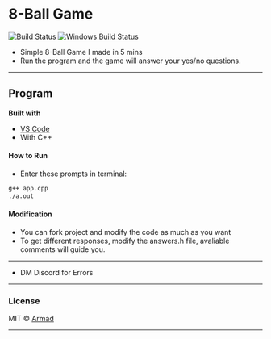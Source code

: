 # 8-Ball Game

[![Build Status](https://travis-ci.org/akashnimare/foco.svg?branch=master)](https://travis-ci.org/akashnimare/foco)
[![Windows Build Status](https://ci.appveyor.com/api/projects/status/github/akashnimare/foco?branch=master&svg=true)](https://ci.appveyor.com/project/akashnimare/foco/branch/master)

- Simple 8-Ball Game I made in 5 mins
- Run the program and the game will answer your yes/no questions.
---
## Program

<b>Built with</b>
- [VS Code](https://code.visualstudio.com/)
- With C++

#### How to Run
- Enter these prompts in terminal:
```sh
g++ app.cpp
./a.out
```
#### Modification
- You can fork project and modify the code as much as you want
- To get different responses, modify the answers.h file, avaliable comments will guide you.
---
- DM Discord for Errors
---

### License

MIT © [Armad]()

---
